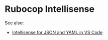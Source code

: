 Rubocop Intellisense
====================

See also:

* [Intellisense for JSON and YAML in VS Code](https://joshuaavalon.io/intellisense-json-yaml-vs-code)
